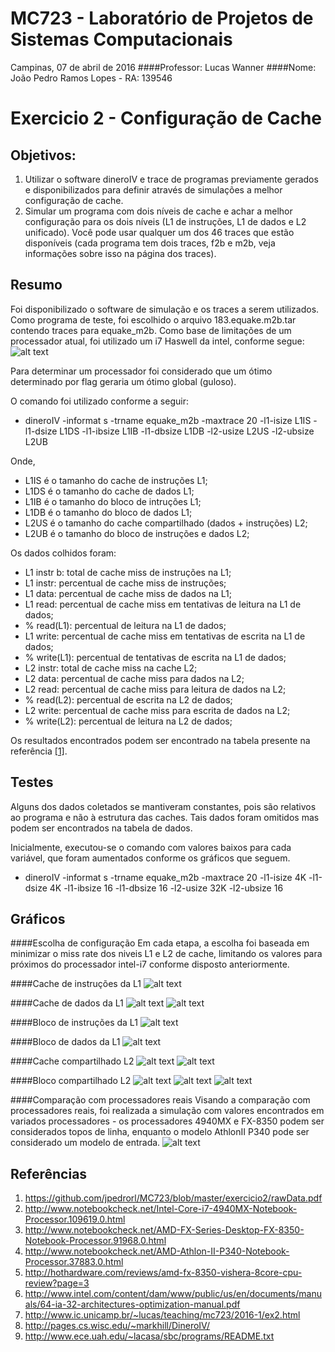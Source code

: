 MC723 - Laboratório de Projetos de Sistemas Computacionais
====
Campinas, 07 de abril de 2016
####Professor: Lucas Wanner
####Nome: João Pedro Ramos Lopes - RA: 139546

Exercicio 2 - Configuração de Cache
====
Objetivos:
----
1. Utilizar o software dineroIV e trace de programas previamente gerados e disponibilizados para definir através de simulações a melhor configuração de cache.
2. Simular um programa com dois níveis de cache e achar a melhor configuração para os dois níveis (L1 de instruções, L1 de dados e L2 unificado). Você pode usar qualquer um dos 46 traces que estão disponíveis (cada programa tem dois traces, f2b e m2b, veja informações sobre isso na página dos traces).

Resumo
----
Foi disponibilizado o software de simulação e os traces a serem utilizados. Como programa de teste, foi escolhido o arquivo 183.equake.m2b.tar contendo traces para equake_m2b.
Como base de limitações de um processador atual, foi utilizado um i7 Haswell da intel, conforme segue:
![alt text](https://github.com/jpedrorl/MC723/blob/master/exercicio2/haswell.png "Haswell i7")

Para determinar um processador foi considerado que um ótimo determinado por flag geraria um ótimo global (guloso).

O comando foi utilizado conforme a seguir:

* dineroIV -informat s -trname equake_m2b -maxtrace 20 -l1-isize L1IS -l1-dsize L1DS -l1-ibsize L1IB -l1-dbsize L1DB -l2-usize L2US -l2-ubsize L2UB

Onde,

* L1IS é o tamanho do cache de instruções L1;
* L1DS é o tamanho do cache de dados L1;
* L1IB é o tamanho do bloco de intruções L1;
* L1DB é o tamanho do bloco de dados L1;
* L2US é o tamanho do cache compartilhado (dados + instruções) L2;
* L2UB é o tamanho do bloco de instruções e dados L2;

Os dados colhidos foram:
* L1 instr b: total de cache miss de instruções na L1;
* L1 instr: percentual de cache miss de instruções;
* L1 data: percentual de cache miss de dados na L1;
* L1 read: percentual de cache miss em tentativas de leitura na L1 de dados;
* % read(L1): percentual de leitura na L1 de dados;
* L1 write: percentual de cache miss em tentativas de escrita na L1 de dados;
* % write(L1): percentual de tentativas de escrita  na L1 de dados;
* L2 instr: total de cache miss na cache L2;
* L2 data: percentual de cache miss para dados na L2;
* L2 read: percentual de cache miss para leitura de dados na L2;
* % read(L2): percentual de escrita na L2 de dados;
* L2 write: percentual de cache miss para escrita de dados na L2;
* % write(L2): percentual de leitura na L2 de dados;

Os resultados encontrados podem ser encontrado na tabela presente na referência [[1]](https://github.com/jpedrorl/MC723/blob/master/exercicio2/rawData.pdf).


Testes
----
Alguns dos dados coletados se mantiveram constantes, pois são relativos ao programa e não à estrutura das caches. Tais dados foram omitidos mas podem ser encontrados na tabela de dados.

Inicialmente, executou-se o comando com valores baixos para cada variável, que foram aumentados conforme os gráficos que seguem. 

* dineroIV -informat s -trname equake_m2b -maxtrace 20 -l1-isize 4K -l1-dsize 4K -l1-ibsize 16 -l1-dbsize 16 -l2-usize 32K -l2-ubsize 16


Gráficos
----
####Escolha de configuração
Em cada etapa, a escolha foi baseada em minimizar o miss rate dos niveis L1 e L2 de cache, limitando os valores para próximos do processador intel-i7 conforme disposto anteriormente. 

####Cache de instruções da L1
![alt text](https://github.com/jpedrorl/MC723/blob/master/exercicio2/image0.png "L1 instruções")

####Cache de dados da L1
![alt text](https://github.com/jpedrorl/MC723/blob/master/exercicio2/image1.png "L1 dados")
![alt text](https://github.com/jpedrorl/MC723/blob/master/exercicio2/image2.png "L1 read write dados")

####Bloco de instruções da L1
![alt text](https://github.com/jpedrorl/MC723/blob/master/exercicio2/image3.png "L1 instruções bloco")

####Bloco de dados da L1
![alt text](https://github.com/jpedrorl/MC723/blob/master/exercicio2/image4.png "L1 dados bloco")

####Cache compartilhado L2
![alt text](https://github.com/jpedrorl/MC723/blob/master/exercicio2/image5.png "L2 tamanho1")
![alt text](https://github.com/jpedrorl/MC723/blob/master/exercicio2/image6.png "L2 tamanho2")

####Bloco compartilhado L2
![alt text](https://github.com/jpedrorl/MC723/blob/master/exercicio2/image7.png "L2 bloco1")
![alt text](https://github.com/jpedrorl/MC723/blob/master/exercicio2/image8.png "L2 bloco2")
![alt text](https://github.com/jpedrorl/MC723/blob/master/exercicio2/image9.png "L2 bloco3")

####Comparação com processadores reais
Visando a comparação com processadores reais, foi realizada a simulação com valores encontrados em variados processadores - os processadores 4940MX e FX-8350 podem ser considerados topos de linha, enquanto o modelo AthlonII P340 pode ser considerado um modelo de entrada.
![alt text](https://github.com/jpedrorl/MC723/blob/master/exercicio2/comparacao.png "Comparacao")

Referências
----
1. https://github.com/jpedrorl/MC723/blob/master/exercicio2/rawData.pdf
2. http://www.notebookcheck.net/Intel-Core-i7-4940MX-Notebook-Processor.109619.0.html
3. http://www.notebookcheck.net/AMD-FX-Series-Desktop-FX-8350-Notebook-Processor.91968.0.html
4. http://www.notebookcheck.net/AMD-Athlon-II-P340-Notebook-Processor.37883.0.html
5. http://hothardware.com/reviews/amd-fx-8350-vishera-8core-cpu-review?page=3
6. http://www.intel.com/content/dam/www/public/us/en/documents/manuals/64-ia-32-architectures-optimization-manual.pdf
7. http://www.ic.unicamp.br/~lucas/teaching/mc723/2016-1/ex2.html 
8. http://pages.cs.wisc.edu/~markhill/DineroIV/
9. http://www.ece.uah.edu/~lacasa/sbc/programs/README.txt
